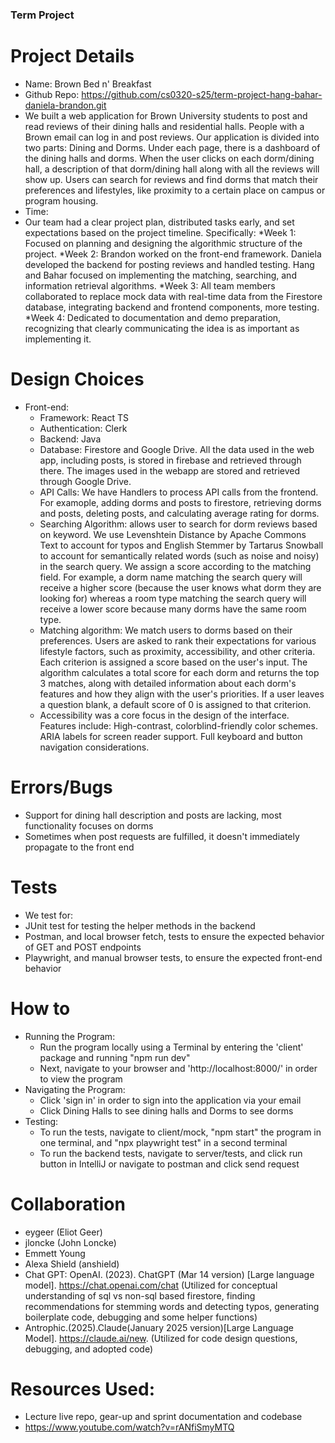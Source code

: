### Term Project ###

# Project Details
- Name: Brown Bed n' Breakfast
- Github Repo: https://github.com/cs0320-s25/term-project-hang-bahar-daniela-brandon.git
- We built a web application for Brown University students to post and read reviews of their dining halls and residential halls. People with a Brown email can log in and post reviews. Our application is divided into two parts: Dining and Dorms. Under each page, there is a dashboard of the dining halls and dorms. When the user clicks on each dorm/dining hall, a description of that dorm/dining hall along with all the reviews will show up. Users can search for reviews and find dorms that match their preferences and lifestyles, like proximity to a certain place on campus or program housing. 
- Time: 
- Our team had a clear project plan, distributed tasks early, and set expectations based on the project timeline. Specifically:
    *Week 1: Focused on planning and designing the algorithmic structure of the project.
    *Week 2: Brandon worked on the front-end framework. Daniela developed the backend for posting reviews and handled testing. Hang and Bahar focused on implementing the matching, searching, and information retrieval algorithms.
    *Week 3: All team members collaborated to replace mock data with real-time data from the Firestore database, integrating backend and frontend components, more testing.
    *Week 4: Dedicated to documentation and demo preparation, recognizing that clearly communicating the idea is as important as implementing it.

# Design Choices
- Front-end:
  - Framework: React TS
  - Authentication: Clerk
  - Backend: Java
  - Database: Firestore and Google Drive. All the data used in the web app, including posts, is stored in firebase and retrieved through there. The images used in the webapp are stored and retrieved through Google Drive.  
  - API Calls: We have Handlers to process API calls from the frontend. For examople, adding dorms and posts to firestore, retrieving dorms and posts, deleting posts, and calculating average rating for dorms.
  - Searching Algorithm: allows user to search for dorm reviews based on keyword. We use Levenshtein Distance by Apache Commons Text to account for typos and English Stemmer by Tartarus Snowball to account for semantically related words (such as noise and noisy) in the search query. We assign a score according to the matching field. For example, a dorm name matching the search query will receive a higher score (because the user knows what dorm they are looking for) whereas a room type matching the search query will receive a lower score because many dorms have the same room type.
  - Matching algorithm: We match users to dorms based on their preferences. Users are asked to rank their expectations for various lifestyle factors, such as proximity, accessibility, and other criteria. Each criterion is assigned a score based on the user's input. The algorithm calculates a total score for each dorm and returns the top 3 matches, along with detailed information about each dorm's features and how they align with the user's priorities. If a user leaves a question blank, a default score of 0 is assigned to that criterion.
  - Accessibility was a core focus in the design of the interface. Features include: High-contrast, colorblind-friendly color schemes. ARIA labels for screen reader support. Full keyboard and button navigation considerations.


# Errors/Bugs
- Support for dining hall description and posts are lacking, most functionality focuses on dorms
- Sometimes when post requests are fulfilled, it doesn't immediately propagate to the front end 

# Tests
- We test for:
- JUnit test for testing the helper methods in the backend
- Postman, and local browser fetch, tests to ensure the expected behavior of GET and POST endpoints
- Playwright, and manual browser tests, to ensure the expected front-end behavior
 
# How to
- Running the Program:
    - Run the program locally using a Terminal by entering the 'client' package and running "npm run dev"
    - Next, navigate to your browser and 'http://localhost:8000/' in order to view the program
- Navigating the Program:
    - Click 'sign in' in order to sign into the application via your email
    - Click Dining Halls to see dining halls and Dorms to see dorms
- Testing:
    - To run the tests, navigate to client/mock, "npm start" the program in one terminal, and "npx playwright test" in a second terminal
    - To run the backend tests, navigate to server/tests, and click run button in IntelliJ or navigate to postman and click send request

# Collaboration
- eygeer (Eliot Geer)
- jloncke (John Loncke)
- Emmett Young
- Alexa Shield (anshield)
- Chat GPT: OpenAI. (2023). ChatGPT (Mar 14 version) [Large language model]. https://chat.openai.com/chat (Utilized for conceptual understanding of sql vs non-sql based firestore, finding recommendations for stemming words and detecting typos, generating boilerplate code, debugging and some helper functions)
- Antrophic.(2025).Claude(January 2025 version)[Large Language Model]. https://claude.ai/new.
(Utilized for code design questions, debugging, and adopted code)


# Resources Used:
- Lecture live repo, gear-up and sprint documentation and codebase
- https://www.youtube.com/watch?v=rANfiSmyMTQ
